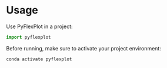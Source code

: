 # Usage

Use PyFlexPlot in a project:

```python
import pyflexplot
```

Before running, make sure to activate your project environment:

```bash
conda activate pyflexplot
```
